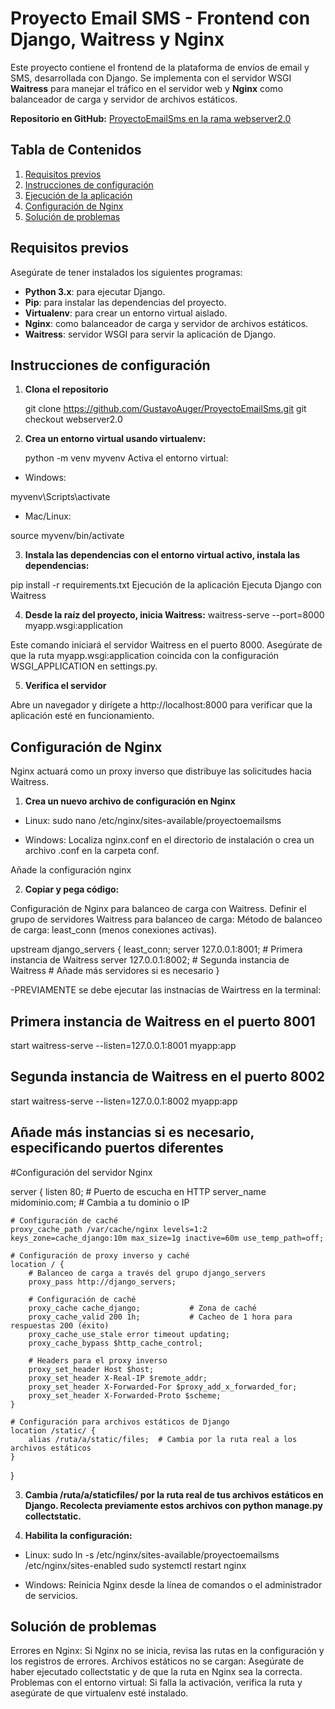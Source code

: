 
# Proyecto Email SMS - Frontend con Django, Waitress y Nginx

Este proyecto contiene el frontend de la plataforma de envíos de email y SMS, desarrollada con Django. Se implementa con el servidor WSGI **Waitress** para manejar el tráfico en el servidor web y **Nginx** como balanceador de carga y servidor de archivos estáticos.

**Repositorio en GitHub:** [ProyectoEmailSms en la rama webserver2.0](https://github.com/GustavoAuger/ProyectoEmailSms)

## Tabla de Contenidos
1. [Requisitos previos](#requisitos-previos)
2. [Instrucciones de configuración](#instrucciones-de-configuración)
3. [Ejecución de la aplicación](#ejecución-de-la-aplicación)
4. [Configuración de Nginx](#configuración-de-nginx)
5. [Solución de problemas](#solución-de-problemas)

## Requisitos previos
Asegúrate de tener instalados los siguientes programas:
- **Python 3.x**: para ejecutar Django.
- **Pip**: para instalar las dependencias del proyecto.
- **Virtualenv**: para crear un entorno virtual aislado.
- **Nginx**: como balanceador de carga y servidor de archivos estáticos.
- **Waitress**: servidor WSGI para servir la aplicación de Django.

## Instrucciones de configuración

1. **Clona el repositorio**

   git clone https://github.com/GustavoAuger/ProyectoEmailSms.git
   git checkout webserver2.0

2. **Crea un entorno virtual usando virtualenv:**

    python -m venv myvenv
    Activa el entorno virtual:

- Windows:

myvenv\Scripts\activate

- Mac/Linux:

source myvenv/bin/activate

3. **Instala las dependencias con el entorno virtual activo, instala las dependencias:**

pip install -r requirements.txt
Ejecución de la aplicación
Ejecuta Django con Waitress

4. **Desde la raíz del proyecto, inicia Waitress:**
waitress-serve --port=8000 myapp.wsgi:application

Este comando iniciará el servidor Waitress en el puerto 8000. Asegúrate de que la ruta myapp.wsgi:application coincida con la configuración WSGI_APPLICATION en settings.py.

5. **Verifica el servidor**

Abre un navegador y dirígete a http://localhost:8000 para verificar que la aplicación esté en funcionamiento.

## Configuración de Nginx

Nginx actuará como un proxy inverso que distribuye las solicitudes hacia Waitress.

1. **Crea un nuevo archivo de configuración en Nginx**

- Linux:
sudo nano /etc/nginx/sites-available/proyectoemailsms

- Windows: 
Localiza nginx.conf en el directorio de instalación o crea un archivo .conf en la carpeta conf.

Añade la configuración nginx

2. **Copiar y pega código:**

Configuración de Nginx para balanceo de carga con Waitress.
Definir el grupo de servidores Waitress para balanceo de carga:
Método de balanceo de carga: least_conn (menos conexiones activas).

upstream django_servers {
    least_conn;
    server 127.0.0.1:8001;  # Primera instancia de Waitress
    server 127.0.0.1:8002;  # Segunda instancia de Waitress
    # Añade más servidores si es necesario
}


-PREVIAMENTE se debe ejecutar las instnacias de Wairtress en la terminal:

## Primera instancia de Waitress en el puerto 8001
start waitress-serve --listen=127.0.0.1:8001 myapp:app

## Segunda instancia de Waitress en el puerto 8002
start waitress-serve --listen=127.0.0.1:8002 myapp:app

## Añade más instancias si es necesario, especificando puertos diferentes


#Configuración del servidor Nginx

server {
    listen 80;  # Puerto de escucha en HTTP
    server_name midominio.com;  # Cambia a tu dominio o IP

    # Configuración de caché
    proxy_cache_path /var/cache/nginx levels=1:2 keys_zone=cache_django:10m max_size=1g inactive=60m use_temp_path=off;

    # Configuración de proxy inverso y caché
    location / {
        # Balanceo de carga a través del grupo django_servers
        proxy_pass http://django_servers;

        # Configuración de caché
        proxy_cache cache_django;           # Zona de caché
        proxy_cache_valid 200 1h;           # Cacheo de 1 hora para respuestas 200 (éxito)
        proxy_cache_use_stale error timeout updating;
        proxy_cache_bypass $http_cache_control;

        # Headers para el proxy inverso
        proxy_set_header Host $host;
        proxy_set_header X-Real-IP $remote_addr;
        proxy_set_header X-Forwarded-For $proxy_add_x_forwarded_for;
        proxy_set_header X-Forwarded-Proto $scheme;
    }

    # Configuración para archivos estáticos de Django
    location /static/ {
        alias /ruta/a/static/files;  # Cambia por la ruta real a los archivos estáticos
    }
}


3. **Cambia /ruta/a/staticfiles/ por la ruta real de tus archivos estáticos en Django. Recolecta previamente estos archivos con python manage.py collectstatic.**

4. **Habilita la configuración:**

- Linux:
sudo ln -s /etc/nginx/sites-available/proyectoemailsms /etc/nginx/sites-enabled
sudo systemctl restart nginx

- Windows: Reinicia Nginx desde la línea de comandos o el administrador de servicios.

## Solución de problemas

Errores en Nginx: Si Nginx no se inicia, revisa las rutas en la configuración y los registros de errores.
Archivos estáticos no se cargan: Asegúrate de haber ejecutado collectstatic y de que la ruta en Nginx sea la correcta.
Problemas con el entorno virtual: Si falla la activación, verifica la ruta y asegúrate de que virtualenv esté instalado.